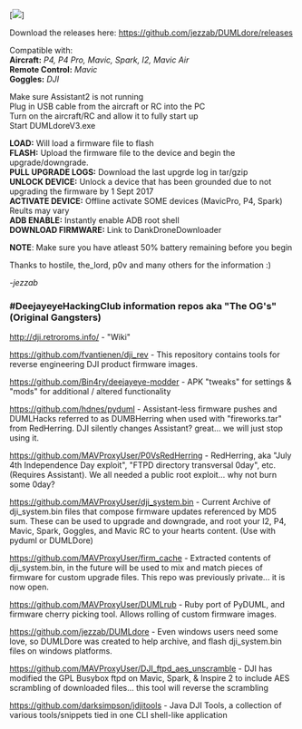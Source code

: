 [<img src=https://media.giphy.com/media/nQfQayikD5rX2/giphy.gif>]

Download the releases here: https://github.com/jezzab/DUMLdore/releases

Compatible with:<br>
**Aircraft:** *P4, P4 Pro, Mavic, Spark, I2, Mavic Air*<br>
**Remote Control:** *Mavic*<br>
**Goggles:** *DJI*<br>

Make sure Assistant2 is not running<br>
Plug in USB cable from the aircraft or RC into the PC<br>
Turn on the aircraft/RC and allow it to fully start up<br>
Start DUMLdoreV3.exe<br>

**LOAD:** Will load a firmware file to flash<br>
**FLASH:** Upload the firmware file to the device and begin the upgrade/downgrade.<br>
**PULL UPGRADE LOGS:** Download the last upgrde log in tar/gzip<br>
**UNLOCK DEVICE:** Unlock a device that has been grounded due to not upgrading the firmware by 1 Sept 2017<br>
**ACTIVATE DEVICE:** Offline activate SOME devices (MavicPro, P4, Spark) Reults may vary<br>
**ADB ENABLE:** Instantly enable ADB root shell<br>
**DOWNLOAD FIRMWARE:** Link to DankDroneDownloader<br>

**NOTE**: Make sure you have atleast 50% battery remaining before you begin<br>

Thanks to hostile, the_lord, p0v and many others for the information :)

*-jezzab*


### #DeejayeyeHackingClub information repos aka "The OG's" (Original Gangsters)

http://dji.retroroms.info/ - "Wiki"

https://github.com/fvantienen/dji_rev - This repository contains tools for reverse engineering DJI product firmware images.

https://github.com/Bin4ry/deejayeye-modder - APK "tweaks" for settings & "mods" for additional / altered functionality

https://github.com/hdnes/pyduml - Assistant-less firmware pushes and DUMLHacks referred to as DUMBHerring when used with "fireworks.tar" from RedHerring. DJI silently changes Assistant? great... we will just stop using it.

https://github.com/MAVProxyUser/P0VsRedHerring - RedHerring, aka "July 4th Independence Day exploit", "FTPD directory transversal 0day", etc. (Requires Assistant). We all needed a public root exploit... why not burn some 0day?

https://github.com/MAVProxyUser/dji_system.bin - Current Archive of dji_system.bin files that compose firmware updates referenced by MD5 sum. These can be used to upgrade and downgrade, and root your I2, P4, Mavic, Spark, Goggles, and Mavic RC to your hearts content. (Use with pyduml or DUMLDore)

https://github.com/MAVProxyUser/firm_cache - Extracted contents of dji_system.bin, in the future will be used to mix and match pieces of firmware for custom upgrade files. This repo was previously private... it is now open.

https://github.com/MAVProxyUser/DUMLrub - Ruby port of PyDUML, and firmware cherry picking tool. Allows rolling of custom firmware images.

https://github.com/jezzab/DUMLdore - Even windows users need some love, so DUMLDore was created to help archive, and flash dji_system.bin files on windows platforms.

https://github.com/MAVProxyUser/DJI_ftpd_aes_unscramble - DJI has modified the GPL Busybox ftpd on Mavic, Spark, & Inspire 2 to include AES scrambling of downloaded files... this tool will reverse the scrambling

https://github.com/darksimpson/jdjitools - Java DJI Tools, a collection of various tools/snippets tied in one CLI shell-like application
